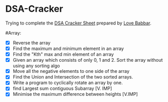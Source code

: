 # DSA-Cracker
Trying to complete the [DSA Cracker Sheet](https://drive.google.com/file/d/1FMdN_OCfOI0iAeDlqswCiC2DZzD4nPsb/view?usp=sharing) prepared by [Love Babbar](https://www.linkedin.com/in/love-babbar-38ab2887/?originalSubdomain=in).


#Array:

- [x] Reverse the array
- [x] Find the maximum and minimum element in an array
- [x] Find the "Kth" max and min element of an array
- [x] Given an array which consists of only 0, 1 and 2. Sort the array without using any sorting algo
- [x] Move all the negative elements to one side of the array
- [x] Find the Union and Intersection of the two sorted arrays.
- [x] Write a program to cyclically rotate an array by one.
- [x] find Largest sum contiguous Subarray [V. IMP]
- [x] Minimise the maximum difference between heights [V.IMP]
